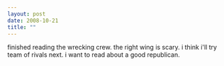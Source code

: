 ```yaml
---
layout: post
date: 2008-10-21
title: ""
---
```

finished reading the wrecking crew. the right wing is scary. i think i'll try team of rivals next. i want to read about a good republican.